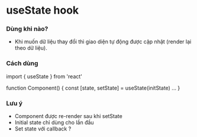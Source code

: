 # useState hook

### Dùng khi nào?
- Khi muốn dữ liệu thay đổi thì giao diện tự động được cập nhật (render lại theo dữ liệu).

### Cách dùng
import { useState } from 'react'

function Component() {
   const [state, setState] = useState(initState)
   ...
}

### Lưu ý
- Component được re-render sau khi setState
- Initial state chỉ dùng cho lần đầu
- Set state với callback ?